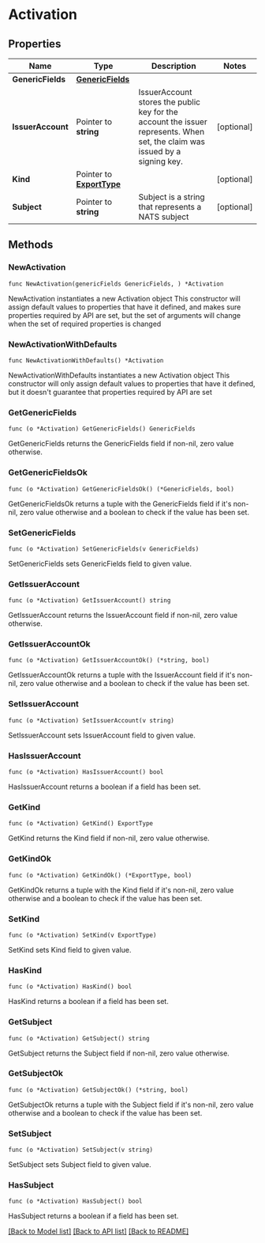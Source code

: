 # Activation

## Properties

Name | Type | Description | Notes
------------ | ------------- | ------------- | -------------
**GenericFields** | [**GenericFields**](GenericFields.md) |  | 
**IssuerAccount** | Pointer to **string** | IssuerAccount stores the public key for the account the issuer represents. When set, the claim was issued by a signing key. | [optional] 
**Kind** | Pointer to [**ExportType**](ExportType.md) |  | [optional] 
**Subject** | Pointer to **string** | Subject is a string that represents a NATS subject | [optional] 

## Methods

### NewActivation

`func NewActivation(genericFields GenericFields, ) *Activation`

NewActivation instantiates a new Activation object
This constructor will assign default values to properties that have it defined,
and makes sure properties required by API are set, but the set of arguments
will change when the set of required properties is changed

### NewActivationWithDefaults

`func NewActivationWithDefaults() *Activation`

NewActivationWithDefaults instantiates a new Activation object
This constructor will only assign default values to properties that have it defined,
but it doesn't guarantee that properties required by API are set

### GetGenericFields

`func (o *Activation) GetGenericFields() GenericFields`

GetGenericFields returns the GenericFields field if non-nil, zero value otherwise.

### GetGenericFieldsOk

`func (o *Activation) GetGenericFieldsOk() (*GenericFields, bool)`

GetGenericFieldsOk returns a tuple with the GenericFields field if it's non-nil, zero value otherwise
and a boolean to check if the value has been set.

### SetGenericFields

`func (o *Activation) SetGenericFields(v GenericFields)`

SetGenericFields sets GenericFields field to given value.


### GetIssuerAccount

`func (o *Activation) GetIssuerAccount() string`

GetIssuerAccount returns the IssuerAccount field if non-nil, zero value otherwise.

### GetIssuerAccountOk

`func (o *Activation) GetIssuerAccountOk() (*string, bool)`

GetIssuerAccountOk returns a tuple with the IssuerAccount field if it's non-nil, zero value otherwise
and a boolean to check if the value has been set.

### SetIssuerAccount

`func (o *Activation) SetIssuerAccount(v string)`

SetIssuerAccount sets IssuerAccount field to given value.

### HasIssuerAccount

`func (o *Activation) HasIssuerAccount() bool`

HasIssuerAccount returns a boolean if a field has been set.

### GetKind

`func (o *Activation) GetKind() ExportType`

GetKind returns the Kind field if non-nil, zero value otherwise.

### GetKindOk

`func (o *Activation) GetKindOk() (*ExportType, bool)`

GetKindOk returns a tuple with the Kind field if it's non-nil, zero value otherwise
and a boolean to check if the value has been set.

### SetKind

`func (o *Activation) SetKind(v ExportType)`

SetKind sets Kind field to given value.

### HasKind

`func (o *Activation) HasKind() bool`

HasKind returns a boolean if a field has been set.

### GetSubject

`func (o *Activation) GetSubject() string`

GetSubject returns the Subject field if non-nil, zero value otherwise.

### GetSubjectOk

`func (o *Activation) GetSubjectOk() (*string, bool)`

GetSubjectOk returns a tuple with the Subject field if it's non-nil, zero value otherwise
and a boolean to check if the value has been set.

### SetSubject

`func (o *Activation) SetSubject(v string)`

SetSubject sets Subject field to given value.

### HasSubject

`func (o *Activation) HasSubject() bool`

HasSubject returns a boolean if a field has been set.


[[Back to Model list]](../README.md#documentation-for-models) [[Back to API list]](../README.md#documentation-for-api-endpoints) [[Back to README]](../README.md)


